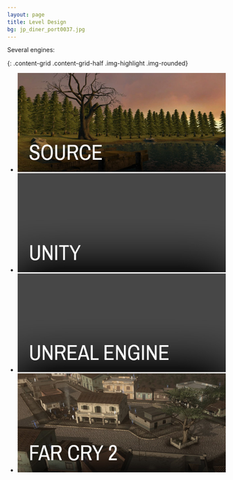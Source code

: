 ```yaml
---
layout: page
title: Level Design
bg: jp_diner_port0037.jpg
---
```


Several engines:

 {: .content-grid  .content-grid-half .img-highlight .img-rounded}
 - [![Source](/img/level-design/category_ld_source.jpg)](/portfolio/level-design/source/)
 - [![Unity](/img/level-design/category_ld_unity.jpg)](/portfolio/level-design/unity-3d/)
 - [![Unreal](/img/level-design/category_ld_unreal.jpg)](/portfolio/level-design/unreal-engine-4/)
 - [![Far Cry 2](/img/level-design/category_ld_fc2.jpg)](/portfolio/level-design/fc2/)
